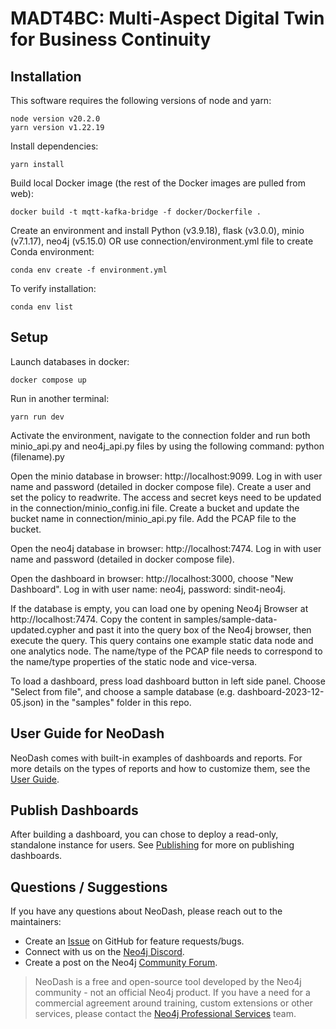 # MADT4BC: Multi-Aspect Digital Twin for Business Continuity

## Installation

This software requires the following versions of node and yarn:

```
node version v20.2.0
yarn version v1.22.19
```

Install dependencies:

```
yarn install
```

Build local Docker image (the rest of the Docker images are pulled from web):

```
docker build -t mqtt-kafka-bridge -f docker/Dockerfile .
```

Create an environment and install Python (v3.9.18), flask (v3.0.0), minio (v7.1.17), neo4j (v5.15.0) OR use connection/environment.yml file to create Conda environment:
```
conda env create -f environment.yml
```
To verify installation: 
```
conda env list
```

## Setup

Launch databases in docker:

```
docker compose up
```

Run in another terminal:

```
yarn run dev
```

Activate the environment, navigate to the connection folder and run both minio_api.py and neo4j_api.py files by using the following command: python (filename).py

Open the minio database in browser: http://localhost:9099.
Log in with user name and password (detailed in docker compose file).
Create a user and set the policy to readwrite. The access and secret keys need to be updated in the connection/minio_config.ini file.
Create a bucket and update the bucket name in connection/minio_api.py file. Add the PCAP file to the bucket. 

Open the neo4j database in browser: http://localhost:7474.
Log in with user name and password (detailed in docker compose file).

Open the dashboard in browser: http://localhost:3000, choose "New Dashboard". 
Log in with user name: neo4j, password: sindit-neo4j.

If the database is empty, you can load one by opening Neo4j Browser at http://localhost:7474. Copy the content in samples/sample-data-updated.cypher and past it into the query box of the Neo4j browser, then execute the query. This query contains one example static data node and one analytics node. The name/type of the PCAP file needs to correspond to the name/type properties of the static node and vice-versa. 

To load a dashboard, press load dashboard button in left side panel. Choose "Select from file", and choose a sample database (e.g. dashboard-2023-12-05.json) in the "samples" folder in this repo. 


## User Guide for NeoDash

NeoDash comes with built-in examples of dashboards and reports. For more details on the types of reports and how to customize them, see the [User Guide](
https://neo4j.com/labs/neodash/2.2/user-guide/).

## Publish Dashboards

After building a dashboard, you can chose to deploy a read-only, standalone instance for users. See [Publishing](https://neo4j.com/labs/neodash/2.2/user-guide/publishing/) for more on publishing dashboards.


## Questions / Suggestions

If you have any questions about NeoDash, please reach out to the maintainers:
- Create an [Issue](https://github.com/neo4j-labs/neodash/issues/new) on GitHub for feature requests/bugs.
- Connect with us on the [Neo4j Discord](https://neo4j.com/developer/discord/).
- Create a post on the Neo4j [Community Forum](https://community.neo4j.com/).

> NeoDash is a free and open-source tool developed by the Neo4j community - not an official Neo4j product. If you have a need for a commercial agreement around training, custom extensions or other services, please contact the [Neo4j Professional Services](https://neo4j.com/professional-services/) team.
